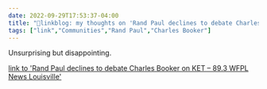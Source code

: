 ```yaml
---
date: 2022-09-29T17:53:37-04:00
title: "🔗linkblog: my thoughts on 'Rand Paul declines to debate Charles Booker on KET – 89.3 WFPL News Louisville'"
tags: ["link","Communities","Rand Paul","Charles Booker"]
---
```

Unsurprising but disappointing.
 

[link to 'Rand Paul declines to debate Charles Booker on KET – 89.3 WFPL News Louisville'](https://wfpl.org/rand-paul-declines-to-debate-charles-booker-on-ket/)
